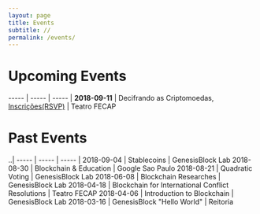 ```yaml
---
layout: page
title: Events
subtitle: //
permalink: /events/
---
```


# Upcoming Events

----- | ----- | ----- |
**2018-09-11** | Decifrando as Criptomoedas, [Inscrições(RSVP)](https://goo.gl/forms/GEhQSkN4yO1jW4dk1) | Teatro FECAP

# Past Events

..|
----- | ----- | ----- |
2018-09-04 | Stablecoins | GenesisBlock Lab
2018-08-30 | Blockchain & Education | Google Sao Paulo
2018-08-21 | Quadratic Voting | GenesisBlock Lab
2018-06-08 | Blockchain Researches | GenesisBlock Lab
2018-04-18 | Blockchain for International Conflict Resolutions | Teatro FECAP
2018-04-06 | Introduction to Blockchain | GenesisBlock Lab
2018-03-16 | GenesisBlock "Hello World" | Reitoria

